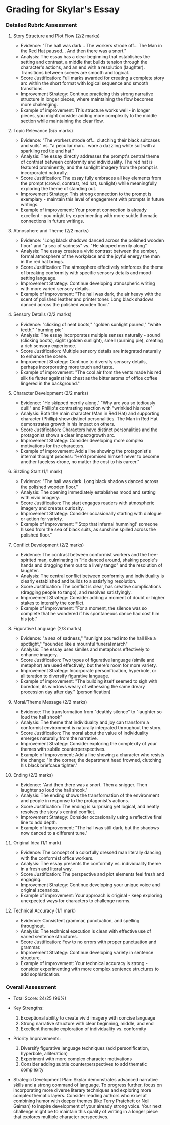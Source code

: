 # Grading for Skylar's Essay

### Detailed Rubric Assessment

1. Story Structure and Plot Flow (2/2 marks)
   - Evidence: "The hall was dark... The workers strode off... The Man in the Red Hat paused... And then there was a snort."
   - Analysis: The essay has a clear beginning that establishes the setting and contrast, a middle that builds tension through the character's actions, and an end with a resolution (laughter). Transitions between scenes are smooth and logical.
   - Score Justification: Full marks awarded for creating a complete story arc within the short format with logical sequence and smooth transitions.
   - Improvement Strategy: Continue practicing this strong narrative structure in longer pieces, where maintaining the flow becomes more challenging.
   - Example of improvement: This structure works well - in longer pieces, you might consider adding more complexity to the middle section while maintaining the clear flow.

2. Topic Relevance (5/5 marks)
   - Evidence: "The workers strode off... clutching their black suitcases and suits" vs. "a peculiar man... wore a dazzling white suit with a sparkling red tie and hat."
   - Analysis: The essay directly addresses the prompt's central theme of contrast between conformity and individuality. The red hat is featured prominently, and the sunlight imagery from the prompt is incorporated naturally.
   - Score Justification: The essay fully embraces all key elements from the prompt (crowd, contrast, red hat, sunlight) while meaningfully exploring the theme of standing out.
   - Improvement Strategy: This strong connection to the prompt is exemplary - maintain this level of engagement with prompts in future writings.
   - Example of improvement: Your prompt connection is already excellent - you might try experimenting with more subtle thematic connections in future writings.

3. Atmosphere and Theme (2/2 marks)
   - Evidence: "Long black shadows danced across the polished wooden floor" and "a sea of sadness" vs. "He skipped merrily along"
   - Analysis: The essay creates a vivid contrast between the somber, formal atmosphere of the workplace and the joyful energy the man in the red hat brings.
   - Score Justification: The atmosphere effectively reinforces the theme of breaking conformity with specific sensory details and mood-setting language.
   - Improvement Strategy: Continue developing atmospheric writing with more varied sensory details.
   - Example of improvement: "The hall was dark, the air heavy with the scent of polished leather and printer toner. Long black shadows danced across the polished wooden floor."

4. Sensory Details (2/2 marks)
   - Evidence: "clicking of neat boots," "golden sunlight poured," "white teeth," "burning pie"
   - Analysis: The essay incorporates multiple senses naturally - sound (clicking boots), sight (golden sunlight), smell (burning pie), creating a rich sensory experience.
   - Score Justification: Multiple sensory details are integrated naturally to enhance the scene.
   - Improvement Strategy: Continue to diversify sensory details, perhaps incorporating more touch and taste.
   - Example of improvement: "The cool air from the vents made his red silk tie flutter against his chest as the bitter aroma of office coffee lingered in the background."

5. Character Development (2/2 marks)
   - Evidence: "He skipped merrily along," "Why are you so tediously dull!" and Phillip's contrasting reaction with "wrinkled his nose"
   - Analysis: Both the main character (Man in Red Hat) and supporting character (Phillip) show distinct personalities. The Man in Red Hat demonstrates growth in his impact on others.
   - Score Justification: Characters have distinct personalities and the protagonist shows a clear impact/growth arc.
   - Improvement Strategy: Consider developing more complex motivations for the characters.
   - Example of improvement: Add a line showing the protagonist's internal thought process: "He'd promised himself never to become another faceless drone, no matter the cost to his career."

6. Sizzling Start (1/1 mark)
   - Evidence: "The hall was dark. Long black shadows danced across the polished wooden floor."
   - Analysis: The opening immediately establishes mood and setting with vivid imagery.
   - Score Justification: The start engages readers with atmospheric imagery and creates curiosity.
   - Improvement Strategy: Consider occasionally starting with dialogue or action for variety.
   - Example of improvement: "'Stop that infernal humming!' someone hissed from the sea of black suits, as sunshine spilled across the polished floor."

7. Conflict Development (2/2 marks)
   - Evidence: The contrast between conformist workers and the free-spirited man, culminating in "He danced around, shaking people's hands and dragging them out to a lively tango" and the resolution of laughter.
   - Analysis: The central conflict between conformity and individuality is clearly established and builds to a satisfying resolution.
   - Score Justification: The conflict is clear, has creative complications (dragging people to tango), and resolves satisfyingly.
   - Improvement Strategy: Consider adding a moment of doubt or higher stakes to intensify the conflict.
   - Example of improvement: "For a moment, the silence was so complete that he wondered if his spontaneous dance had cost him his job."

8. Figurative Language (2/3 marks)
   - Evidence: "a sea of sadness," "sunlight poured into the hall like a spotlight," "sounded like a mournful funeral march"
   - Analysis: The essay uses similes and metaphors effectively to enhance imagery.
   - Score Justification: Two types of figurative language (simile and metaphor) are used effectively, but there's room for more variety.
   - Improvement Strategy: Incorporate personification, hyperbole, or alliteration to diversify figurative language.
   - Example of improvement: "The building itself seemed to sigh with boredom, its windows weary of witnessing the same dreary procession day after day." (personification)

9. Moral/Theme Message (2/2 marks)
   - Evidence: The transformation from "deathly silence" to "laughter so loud the hall shook"
   - Analysis: The theme that individuality and joy can transform a conformist environment is naturally integrated throughout the story.
   - Score Justification: The moral about the value of individuality emerges naturally from the narrative.
   - Improvement Strategy: Consider exploring the complexity of your themes with subtle counterperspectives.
   - Example of improvement: Add a line showing a character who resists the change: "In the corner, the department head frowned, clutching his black briefcase tighter."

10. Ending (2/2 marks)
    - Evidence: "And then there was a snort. Then a snigger. Then laughter so loud the hall shook."
    - Analysis: The ending shows the transformation of the environment and people in response to the protagonist's actions.
    - Score Justification: The ending is surprising yet logical, and neatly resolves the story's central conflict.
    - Improvement Strategy: Consider occasionally using a reflective final line to add depth.
    - Example of improvement: "The hall was still dark, but the shadows now danced to a different tune."

11. Original Idea (1/1 mark)
    - Evidence: The concept of a colorfully dressed man literally dancing with the conformist office workers.
    - Analysis: The essay presents the conformity vs. individuality theme in a fresh and literal way.
    - Score Justification: The perspective and plot elements feel fresh and engaging.
    - Improvement Strategy: Continue developing your unique voice and original scenarios.
    - Example of improvement: Your approach is original - keep exploring unexpected ways for characters to challenge norms.

12. Technical Accuracy (1/1 mark)
    - Evidence: Consistent grammar, punctuation, and spelling throughout.
    - Analysis: The technical execution is clean with effective use of varied sentence structures.
    - Score Justification: Few to no errors with proper punctuation and grammar.
    - Improvement Strategy: Continue developing variety in sentence structure.
    - Example of improvement: Your technical accuracy is strong - consider experimenting with more complex sentence structures to add sophistication.

### Overall Assessment

- Total Score: 24/25 (96%)
- Key Strengths:
  1. Exceptional ability to create vivid imagery with concise language
  2. Strong narrative structure with clear beginning, middle, and end
  3. Excellent thematic exploration of individuality vs. conformity

- Priority Improvements:
  1. Diversify figurative language techniques (add personification, hyperbole, alliteration)
  2. Experiment with more complex character motivations
  3. Consider adding subtle counterperspectives to add thematic complexity

- Strategic Development Plan:
  Skylar demonstrates advanced narrative skills and a strong command of language. To progress further, focus on incorporating more diverse literary techniques and exploring more complex thematic layers. Consider reading authors who excel at combining humor with deeper themes (like Terry Pratchett or Neil Gaiman) to inspire development of your already strong voice. Your next challenge might be to maintain this quality of writing in a longer piece that explores multiple character perspectives.